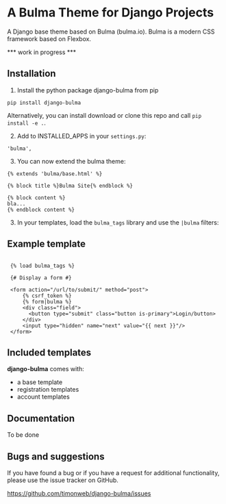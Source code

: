 # A Bulma Theme for Django Projects

A Django base theme based on Bulma (bulma.io). Bulma is a modern CSS framework based on Flexbox.

*** work in progress ***

## Installation

1. Install the python package django-bulma from pip

  ``pip install django-bulma``

  Alternatively, you can install download or clone this repo and call ``pip install -e .``.

2. Add to INSTALLED_APPS in your ``settings.py``:

  ``'bulma',``

3. You can now extend the bulma theme:

  ```
  {% extends 'bulma/base.html' %}

  {% block title %}Bulma Site{% endblock %}

  {% block content %}
  bla...
  {% endblock content %}

  ```

3. In your templates, load the ``bulma_tags`` library and use the ``|bulma`` filters:

## Example template

  ```django

   {% load bulma_tags %}

   {# Display a form #}

   <form action="/url/to/submit/" method="post">
       {% csrf_token %}
       {% form|bulma %}
       <div class="field">
         <button type="submit" class="button is-primary">Login/button>
       </div>
       <input type="hidden" name="next" value="{{ next }}"/>
   </form>
   ```

## Included templates

**django-bulma** comes with:
* a base template
* registration templates
* account templates

## Documentation

To be done

## Bugs and suggestions

If you have found a bug or if you have a request for additional functionality, please use the issue tracker on GitHub.

https://github.com/timonweb/django-bulma/issues
